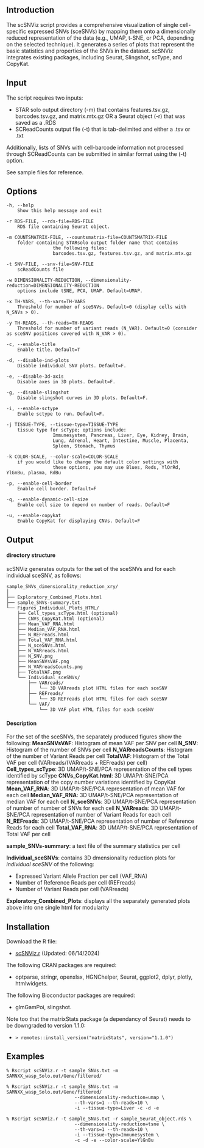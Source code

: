 ## Introduction
The scSNViz script provides a comprehensive visualization of single cell-specific expressed SNVs (sceSNVs) by mapping them onto a dimensionally reduced representation of the data (e.g., UMAP, t-SNE, or PCA, depending on the selected technique). It generates a series of plots that represent the basic statistics and properties of the SNVs in the dataset. scSNViz integrates existing packages, including Seurat, Slingshot, scType, and CopyKat.
 
## Input
The script requires two inputs:
- STAR solo output directory (-m) that contains features.tsv.gz, barcodes.tsv.gz, and matrix.mtx.gz OR a Seurat object (-r) that was saved as a .RDS
- SCReadCounts output file (-t) that is tab-delimited and either a .tsv or .txt
  
Additionally, lists of SNVs with cell-barcode information not processed through SCReadCounts can be submitted in similar format using the (-t) option. 

See sample files for reference.

## Options
	-h, --help
		Show this help message and exit

	-r RDS-FILE, --rds-file=RDS-FILE
		RDS file containing Seurat object.

	-m COUNTSMATRIX-FILE, --countsmatrix-file=COUNTSMATRIX-FILE
		folder containing STARsolo output folder name that contains
                     the following files:
                     barcodes.tsv.gz, features.tsv.gz, and matrix.mtx.gz

	-t SNV-FILE, --snv-file=SNV-FILE
		scReadCounts file

	-w DIMENSIONALITY-REDUCTION, --dimensionality-reduction=DIMENSIONALITY-REDUCTION
		options include tSNE, PCA, UMAP. Default=UMAP.

	-x TH-VARS, --th-vars=TH-VARS
		Threshold for number of sceSNVs. Default=0 (display cells with N_SNVs > 0).

	-y TH-READS, --th-reads=TH-READS
		Threshold for number of variant reads (N_VAR). Default=0 (consider as sceSNV positions covered with N_VAR > 0).

	-c, --enable-title
		Enable title. Default=T

	-d, --disable-ind-plots
		Disable individual SNV plots. Default=F.

	-e, --disable-3d-axis
		Disable axes in 3D plots. Default=F.

	-g, --disable-slingshot
		Disable slingshot curves in 3D plots. Default=F.

	-i, --enable-sctype
		Enable sctype to run. Default=F.

	-j TISSUE-TYPE, --tissue-type=TISSUE-TYPE
		tissue type for scType; options include:
                     Immunesystem, Pancreas, Liver, Eye, Kidney, Brain,
                     Lung, Adrenal, Heart, Intestine, Muscle, Placenta,
                     Spleen, Stomach, Thymus

	-k COLOR-SCALE, --color-scale=COLOR-SCALE
		if you would like to change the default color settings with
                     these options, you may use Blues, Reds, YlOrRd, YlGnBu, plasma, RdBu

	-p, --enable-cell-border
		Enable cell border. Default=F

	-q, --enable-dynamic-cell-size
		Enable cell size to depend on number of reads. Default=F

  	-u, --enable-copykat
   		Enable CopyKat for displaying CNVs. Default=F

## Output

#### directory structure

scSNViz generates outputs for the set of the sceSNVs and for each individual sceSNV, as follows:

```
sample_SNVs_dimensionality_reduction_xry/
│
├── Exploratory_Combined_Plots.html
├── sample_SNVs-summary.txt
└── Figures_Individual_Plots_HTML/
    ├── Cell_types_scType.html (optional)
    ├── CNVs_CopyKat.html (optional)
    ├── Mean_VAF_RNA.html
    ├── Median_VAF_RNA.html
    ├── N_REFreads.html
    ├── Total_VAF_RNA.html
    ├── N_sceSNVs.html
    ├── N_VARreads.html
    ├── N_SNV.png
    ├── MeanSNVsVAF.png
    ├── N_VARreadsCounts.png
    ├── TotalVAF.png
    └── Individual_sceSNVs/
        ├── VARreads/
        │   └── 3D VARreads plot HTML files for each sceSNV
        ├── REFreads/
        │   └── 3D REFreads plot HTML files for each sceSNV
        └── VAF/
            └── 3D VAF plot HTML files for each sceSNV
```

#### Description

For the set of the sceSNVs, the separately produced figures show the following:
**MeanSNVsVAF**: Histogram of mean VAF per SNV per cell
**N_SNV**: Histogram of the number of SNVs per cell
**N_VARreadsCounts**: Histogram of the number of Variant Reads per cell
**TotalVAF**: Histogram of the Total VAF per cell (VARreads/(VARreads + REFreads) per cell)
**Cell_types_scType**: 3D UMAP/t-SNE/PCA representation of the cell types identified by scType
**CNVs_CopyKat.html**: 3D UMAP/t-SNE/PCA representation of the copy number variations identified by CopyKat 
**Mean_VAF_RNA**: 3D UMAP/t-SNE/PCA representation of mean VAF for each cell
**Median_VAF_RNA**: 3D UMAP/t-SNE/PCA representation of median VAF for each cell
**N_sceSNVs**: 3D UMAP/t-SNE/PCA representation of number of number of SNVs for each cell
**N_VARreads**: 3D UMAP/t-SNE/PCA representation of number of Variant Reads for each cell
**N_REFreads**: 3D UMAP/t-SNE/PCA representation of number of Reference Reads for each cell
**Total_VAF_RNA**: 3D UMAP/t-SNE/PCA representation of Total VAF per cell

**sample_SNVs-summary**: a text file of the summary statistics per cell

**Individual_sceSNVs**: contains 3D dmensionality reduction plots for _individual sceSNV_ of the following:
  - Expressed Variant Allele Fraction per cell (VAF_RNA)
  - Number of Reference Reads per cell (REFreads)
  - Number of Variant Reads per cell (VARreads)

**Exploratory_Combined_Plots**: displays all the separately generated plots above into one single html for modularity

## Installation

Download the R file: 
- [scSNViz.r](https://raw.githubusercontent.com/HorvathLab/NGS/master/scSNViz/scSNViz.r) (Updated: 06/14/2024)

The following CRAN packages are required:
- optparse, stringr, openxlsx, HGNChelper, Seurat, ggplot2, dplyr, plotly, htmlwidgets.

The following Bioconductor packages are required:
- glmGamPoi, slingshot.

Note too that the matrixStats package (a dependancy of Seurat) needs to be downgraded to version 1.1.0:
- `> remotes::install_version("matrixStats", version="1.1.0")`

## Examples
```
% Rscript scSNViz.r -t sample_SNVs.txt -m SAMNXX_wasp_Solo.out/Gene/filtered/
```
```
% Rscript scSNViz.r -t sample_SNVs.txt -m SAMNXX_wasp_Solo.out/Gene/filtered/
                         --dimensionality-reduction=umap \
                         --th-vars=1 --th-reads=10 \
                         -i --tissue-type=Liver -c -d -e 
```
```
% Rscript scSNViz.r -t sample_SNVs.txt -r sample_Seurat_object.rds \
                         --dimensionality-reduction=tsne \
                         --th-vars=1 --th-reads=10 \
                         -i --tissue-type=Immunesystem \
                         -c -d -e --color-scale=YlGnBu 
```





